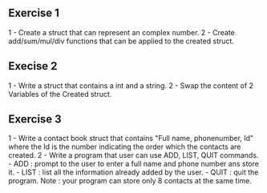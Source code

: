 ## Exercise 1

1 - Create a struct that can represent an complex number.
2 - Create add/sum/mul/div functions that can be applied to the created struct.


## Execise 2

1 - Write a struct that contains a int and a string.
2 - Swap the content of 2 Variables of the Created struct.

## Exercise 3

1 - Write a contact book struct that contains "Full name, phonenumber, Id" where the Id is the number indicating the order which the contacts are created.
2 - Write a program that user can use ADD, LIST, QUIT commands.
    - ADD : prompt to the user to enter a full name and phone number ans store it.
    - LIST : list all the information already added by the user.
    - QUIT : quit the program.
    Note : your program can store only 8 contacts at the same time.
